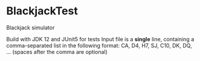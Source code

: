 # BlackjackTest
Blackjack simulator


Build with JDK 12 and JUnit5 for tests
Input file is a **single** line, containing a comma-separated list in the following format:
CA, D4, H7, SJ, C10, DK, DQ, ... (spaces after the comma are optional)
